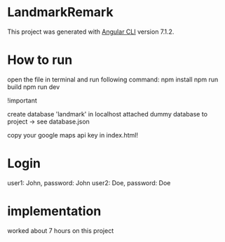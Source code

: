 # LandmarkRemark

This project was generated with [Angular CLI](https://github.com/angular/angular-cli) version 7.1.2.



# How to run
open the file in terminal and run following command:
npm install
npm run build
npm run dev

!important

create database 'landmark' in localhost
attached dummy database to project -> see database.json

copy your google maps api key in index.html! 

# Login
user1: John, password: John
user2: Doe,  password: Doe

# implementation
worked about 7 hours on this project
